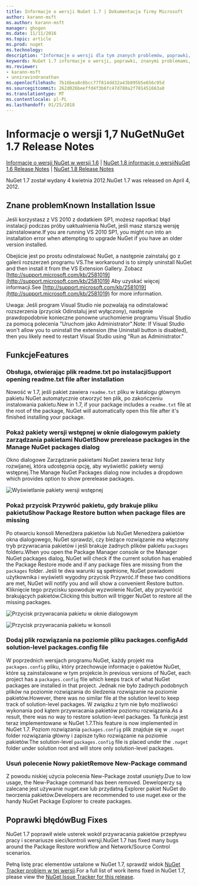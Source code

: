 ```yaml
---
title: Informacje o wersji NuGet 1.7 | Dokumentacja firmy Microsoft
author: karann-msft
ms.author: karann-msft
manager: ghogen
ms.date: 11/11/2016
ms.topic: article
ms.prod: nuget
ms.technology: 
description: "Informacje o wersji dla tym znanych problemów, poprawki, dodatkowe funkcje i dcr 1.7 NuGet."
keywords: NuGet 1.7 informacje o wersji, poprawki, znanymi problemami, nowe funkcje, dcr
ms.reviewer:
- karann-msft
- unniravindranathan
ms.openlocfilehash: 7b16bea8c6bcc77f814dd32a43b895b5e656c95d
ms.sourcegitcommit: 262d026beeffd4f3b6fc47d780a2f701451663a8
ms.translationtype: MT
ms.contentlocale: pl-PL
ms.lasthandoff: 01/25/2018
---
```

# <a name="nuget-17-release-notes"></a><span data-ttu-id="0983c-104">Informacje o wersji 1,7 NuGet</span><span class="sxs-lookup"><span data-stu-id="0983c-104">NuGet 1.7 Release Notes</span></span>

<span data-ttu-id="0983c-105">[Informacje o wersji NuGet w wersji 1.6](../release-notes/nuget-1.6.md) | [NuGet 1.8 informacje o wersji](../release-notes/nuget-1.8.md)</span><span class="sxs-lookup"><span data-stu-id="0983c-105">[NuGet 1.6 Release Notes](../release-notes/nuget-1.6.md) | [NuGet 1.8 Release Notes](../release-notes/nuget-1.8.md)</span></span>

<span data-ttu-id="0983c-106">NuGet 1.7 został wydany 4 kwietnia 2012.</span><span class="sxs-lookup"><span data-stu-id="0983c-106">NuGet 1.7 was released on April 4, 2012.</span></span>

## <a name="known-installation-issue"></a><span data-ttu-id="0983c-107">Znane problem</span><span class="sxs-lookup"><span data-stu-id="0983c-107">Known Installation Issue</span></span>
<span data-ttu-id="0983c-108">Jeśli korzystasz z VS 2010 z dodatkiem SP1, możesz napotkać błąd instalacji podczas próby uaktualnienia NuGet, jeśli masz starszą wersję zainstalowane.</span><span class="sxs-lookup"><span data-stu-id="0983c-108">If you are running VS 2010 SP1, you might run into an installation error when attempting to upgrade NuGet if you have an older version installed.</span></span>

<span data-ttu-id="0983c-109">Obejście jest po prostu odinstalować NuGet, a następnie zainstaluj go z galerii rozszerzeń programu VS.</span><span class="sxs-lookup"><span data-stu-id="0983c-109">The workaround is to simply uninstall NuGet and then install it from the VS Extension Gallery.</span></span>  <span data-ttu-id="0983c-110">Zobacz [http://support.microsoft.com/kb/2581019](http://support.microsoft.com/kb/2581019) Aby uzyskać więcej informacji.</span><span class="sxs-lookup"><span data-stu-id="0983c-110">See [http://support.microsoft.com/kb/2581019](http://support.microsoft.com/kb/2581019) for more information.</span></span>

<span data-ttu-id="0983c-111">Uwaga: Jeśli program Visual Studio nie pozwalają na odinstalować rozszerzenia (przycisk Odinstaluj jest wyłączony), następnie prawdopodobnie konieczne ponowne uruchomienie programu Visual Studio za pomocą polecenia "Uruchom jako Administrator".</span><span class="sxs-lookup"><span data-stu-id="0983c-111">Note: If Visual Studio won't allow you to uninstall the extension (the Uninstall button is disabled), then you likely need to restart Visual Studio using "Run as Administrator."</span></span>

## <a name="features"></a><span data-ttu-id="0983c-112">Funkcje</span><span class="sxs-lookup"><span data-stu-id="0983c-112">Features</span></span>

### <a name="support-opening-readmetxt-file-after-installation"></a><span data-ttu-id="0983c-113">Obsługa, otwierając plik readme.txt po instalacji</span><span class="sxs-lookup"><span data-stu-id="0983c-113">Support opening readme.txt file after installation</span></span>
<span data-ttu-id="0983c-114">Nowość w 1.7, jeśli pakiet zawiera `readme.txt` pliku w katalogu głównym pakietu NuGet automatycznie otworzyć ten plik, po zakończeniu instalowania pakietu.</span><span class="sxs-lookup"><span data-stu-id="0983c-114">New in 1.7, if your package includes a `readme.txt` file at the root of the package, NuGet will automatically open this file after it's finished installing your package.</span></span>

### <a name="show-prerelease-packages-in-the-manage-nuget-packages-dialog"></a><span data-ttu-id="0983c-115">Pokaż pakiety wersji wstępnej w oknie dialogowym pakiety zarządzania pakietami NuGet</span><span class="sxs-lookup"><span data-stu-id="0983c-115">Show prerelease packages in the Manage NuGet packages dialog</span></span>
<span data-ttu-id="0983c-116">Okno dialogowe Zarządzanie pakietami NuGet zawiera teraz listy rozwijanej, która udostępnia opcję, aby wyświetlić pakiety wersji wstępnej.</span><span class="sxs-lookup"><span data-stu-id="0983c-116">The Manage NuGet Packages dialog now includes a dropdown which provides option to show prerelease packages.</span></span>

![Wyświetlanie pakiety wersji wstępnej](./media/prerelease-dropdown.png)

### <a name="show-package-restore-button-when-package-files-are-missing"></a><span data-ttu-id="0983c-118">Pokaż przycisk Przywróć pakietu, gdy brakuje pliku pakietu</span><span class="sxs-lookup"><span data-stu-id="0983c-118">Show Package Restore button when package files are missing</span></span>
<span data-ttu-id="0983c-119">Po otwarciu konsoli Menedżera pakietów lub NuGet Menedżera pakietów okna dialogowego, NuGet sprawdzi, czy bieżące rozwiązanie ma włączony tryb przywracania pakietów i jeśli brakuje żadnych plików pakietu `packages` folderu.</span><span class="sxs-lookup"><span data-stu-id="0983c-119">When you open the Package Manager console or the Manager NuGet packages dialog, NuGet will check if the current solution has enabled the Package Restore mode and if any package files are missing from the `packages` folder.</span></span> <span data-ttu-id="0983c-120">Jeśli te dwa warunki są spełnione, NuGet powiadomi użytkownika i wyświetli wygodny przycisk Przywróć.</span><span class="sxs-lookup"><span data-stu-id="0983c-120">If these two conditions are met, NuGet will notify you and will show a convenient Restore button.</span></span> <span data-ttu-id="0983c-121">Kliknięcie tego przycisku spowoduje wyzwolenie NuGet, aby przywrócić brakujących pakietów.</span><span class="sxs-lookup"><span data-stu-id="0983c-121">Clicking this button will trigger NuGet to restore all the missing packages.</span></span>

![Przycisk przywracania pakietu w oknie dialogowym](./media/packagerestore-dialog.png)

![Przycisk przywracania pakietu w konsoli](./media/packagerestore-console.png)

### <a name="add-solution-level-packagesconfig-file"></a><span data-ttu-id="0983c-124">Dodaj plik rozwiązania na poziomie pliku packages.config</span><span class="sxs-lookup"><span data-stu-id="0983c-124">Add solution-level packages.config file</span></span>
<span data-ttu-id="0983c-125">W poprzednich wersjach programu NuGet, każdy projekt ma `packages.config` pliku, który przechowuje informacje o pakietów NuGet, które są zainstalowane w tym projekcie.</span><span class="sxs-lookup"><span data-stu-id="0983c-125">In previous versions of NuGet, each project has a `packages.config` file which keeps track of what NuGet packages are installed in that project.</span></span> <span data-ttu-id="0983c-126">Jednak nie było żadnych podobnych plików na poziomie rozwiązania do śledzenia rozwiązanie na poziomie pakietów.</span><span class="sxs-lookup"><span data-stu-id="0983c-126">However, there was no similar file at the solution level to keep track of solution-level packages.</span></span> <span data-ttu-id="0983c-127">W związku z tym nie było możliwości wykonania pod kątem przywracania pakietów poziomu rozwiązania.</span><span class="sxs-lookup"><span data-stu-id="0983c-127">As a result, there was no way to restore solution-level packages.</span></span>
<span data-ttu-id="0983c-128">Ta funkcja jest teraz implementowane w NuGet 1.7.</span><span class="sxs-lookup"><span data-stu-id="0983c-128">This feature is now implemented in NuGet 1.7.</span></span> <span data-ttu-id="0983c-129">Poziom rozwiązania `packages.config` plik znajduje się w `.nuget` folder rozwiązania główny i zapisze tylko rozwiązanie na poziomie pakietów.</span><span class="sxs-lookup"><span data-stu-id="0983c-129">The solution-level `packages.config` file is placed under the `.nuget` folder under solution root and will store only solution-level packages.</span></span>

### <a name="remove-new-package-command"></a><span data-ttu-id="0983c-130">Usuń polecenie Nowy pakiet</span><span class="sxs-lookup"><span data-stu-id="0983c-130">Remove New-Package command</span></span>
<span data-ttu-id="0983c-131">Z powodu niskiej użycia polecenia New-Package został usunięty.</span><span class="sxs-lookup"><span data-stu-id="0983c-131">Due to low usage, the New-Package command has been removed.</span></span> <span data-ttu-id="0983c-132">Deweloperzy są zalecane jest używanie nuget.exe lub przydatną Explorer pakiet NuGet do tworzenia pakietów.</span><span class="sxs-lookup"><span data-stu-id="0983c-132">Developers are recommended to use nuget.exe or the handy NuGet Package Explorer to create packages.</span></span>

## <a name="bug-fixes"></a><span data-ttu-id="0983c-133">Poprawki błędów</span><span class="sxs-lookup"><span data-stu-id="0983c-133">Bug Fixes</span></span>
<span data-ttu-id="0983c-134">NuGet 1.7 poprawił wiele usterek wokół przywracania pakietów przepływu pracy i scenariusze sieci/kontroli wersji.</span><span class="sxs-lookup"><span data-stu-id="0983c-134">NuGet 1.7 has fixed many bugs around the Package Restore workflow and Network/Source Control scenarios.</span></span>

<span data-ttu-id="0983c-135">Pełną listę prac elementów ustalone w NuGet 1.7, sprawdź widok [NuGet Tracker problem w tej wersji](http://nuget.codeplex.com/workitem/list/advanced?keyword=&status=Closed&type=All&priority=All&release=NuGet%201.7&assignedTo=All&component=All&sortField=Votes&sortDirection=Descending&page=0).</span><span class="sxs-lookup"><span data-stu-id="0983c-135">For a full list of work items fixed in NuGet 1.7, please view the [NuGet Issue Tracker for this release](http://nuget.codeplex.com/workitem/list/advanced?keyword=&status=Closed&type=All&priority=All&release=NuGet%201.7&assignedTo=All&component=All&sortField=Votes&sortDirection=Descending&page=0).</span></span>
